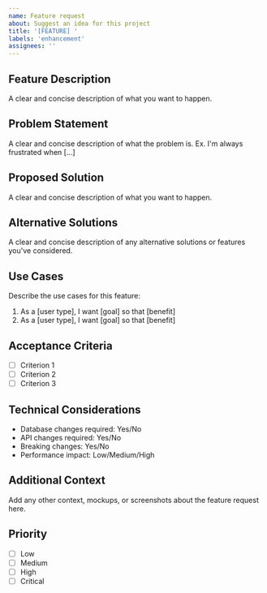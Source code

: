 ```yaml
---
name: Feature request
about: Suggest an idea for this project
title: '[FEATURE] '
labels: 'enhancement'
assignees: ''
---
```


## Feature Description
A clear and concise description of what you want to happen.

## Problem Statement
A clear and concise description of what the problem is. Ex. I'm always frustrated when [...]

## Proposed Solution
A clear and concise description of what you want to happen.

## Alternative Solutions
A clear and concise description of any alternative solutions or features you've considered.

## Use Cases
Describe the use cases for this feature:
1. As a [user type], I want [goal] so that [benefit]
2. As a [user type], I want [goal] so that [benefit]

## Acceptance Criteria
- [ ] Criterion 1
- [ ] Criterion 2
- [ ] Criterion 3

## Technical Considerations
- Database changes required: Yes/No
- API changes required: Yes/No
- Breaking changes: Yes/No
- Performance impact: Low/Medium/High

## Additional Context
Add any other context, mockups, or screenshots about the feature request here.

## Priority
- [ ] Low
- [ ] Medium
- [ ] High
- [ ] Critical